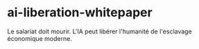# ai-liberation-whitepaper
Le salariat doit mourir. L'IA peut libérer l'humanité de l'esclavage économique moderne.
